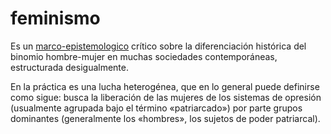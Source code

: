 # feminismo

Es un [marco-epistemologico](marco-epistemologico.md) crítico sobre la diferenciación histórica del binomio hombre-mujer en muchas sociedades contemporáneas, estructurada desigualmente.

En la práctica es una lucha heterogénea, que en lo general puede definirse como sigue: busca la liberación de las mujeres de los sistemas de opresión (usualmente agrupada bajo el término «patriarcado») por parte grupos dominantes (generalmente los «hombres», los sujetos de poder patriarcal).
